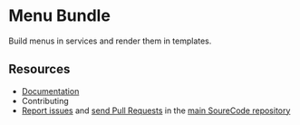 
# Menu Bundle

Build menus in services and render them in templates.

## Resources

- [Documentation](docs/index.md)
- Contributing
- [Report issues](https://github.com/SoureCode/SoureCode/issues) and [send Pull Requests](https://github.com/SoureCode/SoureCode/pulls) in the [main SoureCode repository](https://github.com/SoureCode/SoureCode)
